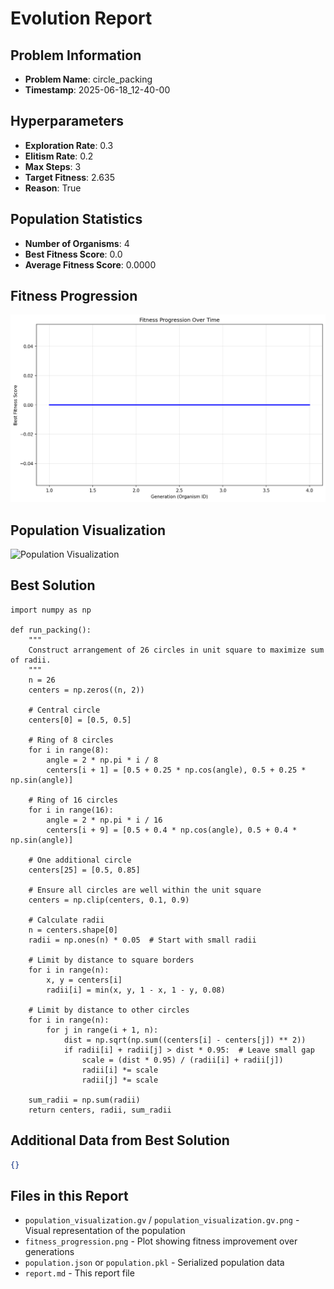 # Evolution Report

## Problem Information
- **Problem Name**: circle_packing
- **Timestamp**: 2025-06-18_12-40-00

## Hyperparameters
- **Exploration Rate**: 0.3
- **Elitism Rate**: 0.2
- **Max Steps**: 3
- **Target Fitness**: 2.635
- **Reason**: True

## Population Statistics
- **Number of Organisms**: 4
- **Best Fitness Score**: 0.0
- **Average Fitness Score**: 0.0000

## Fitness Progression
![Fitness Progression](fitness_progression.png)

## Population Visualization
![Population Visualization](population_visualization.gv.png)

## Best Solution
```
import numpy as np

def run_packing():
    """
    Construct arrangement of 26 circles in unit square to maximize sum of radii.
    """
    n = 26
    centers = np.zeros((n, 2))
    
    # Central circle
    centers[0] = [0.5, 0.5]
    
    # Ring of 8 circles
    for i in range(8):
        angle = 2 * np.pi * i / 8
        centers[i + 1] = [0.5 + 0.25 * np.cos(angle), 0.5 + 0.25 * np.sin(angle)]
    
    # Ring of 16 circles
    for i in range(16):
        angle = 2 * np.pi * i / 16
        centers[i + 9] = [0.5 + 0.4 * np.cos(angle), 0.5 + 0.4 * np.sin(angle)]
    
    # One additional circle
    centers[25] = [0.5, 0.85]
    
    # Ensure all circles are well within the unit square
    centers = np.clip(centers, 0.1, 0.9)
    
    # Calculate radii
    n = centers.shape[0]
    radii = np.ones(n) * 0.05  # Start with small radii
    
    # Limit by distance to square borders
    for i in range(n):
        x, y = centers[i]
        radii[i] = min(x, y, 1 - x, 1 - y, 0.08)
    
    # Limit by distance to other circles
    for i in range(n):
        for j in range(i + 1, n):
            dist = np.sqrt(np.sum((centers[i] - centers[j]) ** 2))
            if radii[i] + radii[j] > dist * 0.95:  # Leave small gap
                scale = (dist * 0.95) / (radii[i] + radii[j])
                radii[i] *= scale
                radii[j] *= scale
    
    sum_radii = np.sum(radii)
    return centers, radii, sum_radii

```

## Additional Data from Best Solution
```json
{}
```

## Files in this Report
- `population_visualization.gv` / `population_visualization.gv.png` - Visual representation of the population
- `fitness_progression.png` - Plot showing fitness improvement over generations
- `population.json` or `population.pkl` - Serialized population data
- `report.md` - This report file

